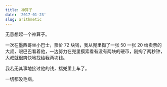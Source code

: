```yaml
---
title: 神算子
date: '2017-01-23'
slug: arithmetic
---
```


无意想起一个神算子。

一次在墨西哥坐小巴士，票价 72 块钱，我从兜里掏了一张 50 一张 20 给卖票的大叔，眼巴巴看着他，一边努力在兜里摸索看有没有两块的硬币，刚掏了两秒钟，大叔就很爽快地找给我两块钱。

我若无其事地接过他的钱，揣兜里上车了。

一切都没毛病。
